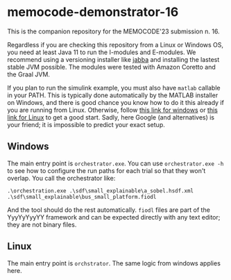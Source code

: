 # memocode-demonstrator-16

This is the companion repository for the MEMOCODE'23 submission n. 16.

Regardless if you are checking this repository from a Linux or Windows OS, you need at least Java 11 to run the I-modules and E-modules.
We recommend using a versioning installer like [jabba](https://github.com/shyiko/jabba) and installing the lastest stable JVM possible.
The modules were tested with Amazon Coretto and the Graal JVM.

If you plan to run the simulink example, you must also have `matlab` callable in your PATH. This is typically done automatically by the MATLAB installer
on Windows, and there is good chance you know how to do it this already if you are running from Linux. 
Otherwise, follow [this link for windows](https://se.mathworks.com/matlabcentral/answers/94933-how-do-i-edit-my-system-path-in-windows)
or [this link for Linux](https://unix.stackexchange.com/questions/244941/how-to-add-my-matlab-to-path) to get a good start.
Sadly, here Google (and alternatives) is your friend; it is impossible to predict your exact setup.

## Windows

The main entry point is `orchestrator.exe`. You can use `orchestrator.exe -h` to see how to configure the run paths for each trial so that
they won't overlap. You call the orchestrator like:

    .\orchestration.exe .\sdf\small_explainable\a_sobel.hsdf.xml .\sdf\small_explainable\bus_small_platform.fiodl

And the tool should do the rest automatically. `fiodl` files are part of the YyyYyYyyYY framework and can be expected directly with any text editor; they are not binary files.

## Linux

The main entry point is `orchstrator`. The same logic from windows applies here.
